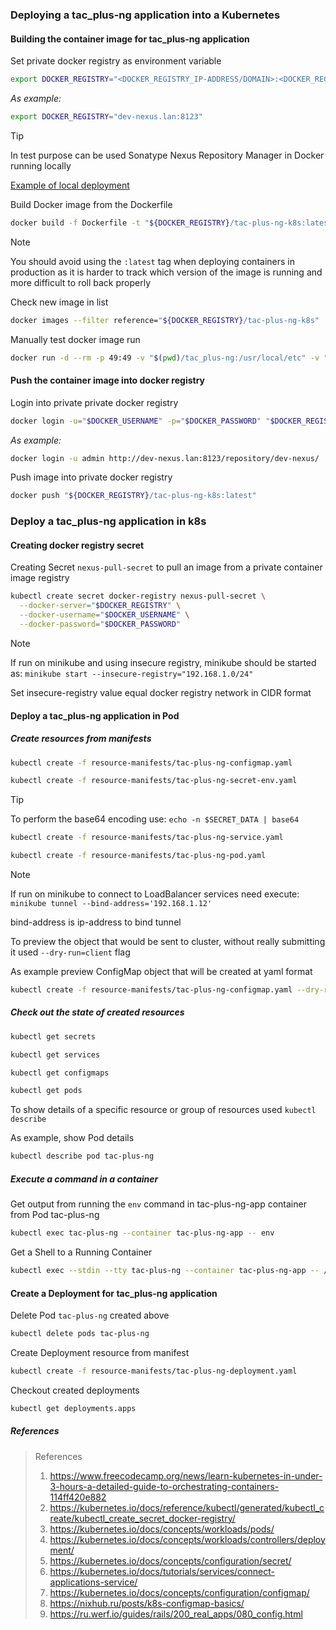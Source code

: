 ### Deploying a tac_plus-ng application into a Kubernetes

#### Building the container image for tac_plus-ng application

Set private docker registry as environment variable 

```Bash
export DOCKER_REGISTRY="<DOCKER_REGISTRY_IP-ADDRESS/DOMAIN>:<DOCKER_REGISTRY_PORT>"
```

*As example:*

```Bash
export DOCKER_REGISTRY="dev-nexus.lan:8123"
```

> [!Tip]
> In test purpose can be used Sonatype Nexus Repository Manager in Docker running locally
> 
> [Example of local deployment](sonatype-nexus3/README.md)

Build Docker image from the Dockerfile

```Bash
docker build -f Dockerfile -t "${DOCKER_REGISTRY}/tac-plus-ng-k8s:latest" .
```

> [!NOTE]
> You should avoid using the `:latest` tag when deploying containers in production as it is harder to track which version of the image is running and more difficult to roll back properly

Check new image in list

```Bash
docker images --filter reference="${DOCKER_REGISTRY}/tac-plus-ng-k8s"
```

Manually test docker image run

```Bash
docker run -d --rm -p 49:49 -v "$(pwd)/tac_plus-ng:/usr/local/etc" -v "/var/log/tac_plus-ng:/var/log/tac_plus-ng" --env-file "$(pwd)/tac_plus-ng/tac_plus-ng.env" dev-nexus.lan:8123/tac-plus-ng-k8s
```

#### Push the container image into docker registry

Login into private private docker registry

```Bash
docker login -u="$DOCKER_USERNAME" -p="$DOCKER_PASSWORD" "$DOCKER_REGISTRY_URI"
```

*As example:*

```Bash
docker login -u admin http://dev-nexus.lan:8123/repository/dev-nexus/
```

Push image into private docker registry

```Bash
docker push "${DOCKER_REGISTRY}/tac-plus-ng-k8s:latest"
```

### Deploy a tac_plus-ng application in k8s

#### Creating docker registry secret

Creating Secret `nexus-pull-secret` to pull an image from a private container image registry

```Bash
kubectl create secret docker-registry nexus-pull-secret \
  --docker-server="$DOCKER_REGISTRY" \
  --docker-username="$DOCKER_USERNAME" \
  --docker-password="$DOCKER_PASSWORD"
```

> [!NOTE]
> If run on minikube and using insecure registry, minikube should be started as:
> `minikube start --insecure-registry="192.168.1.0/24"`
> 
> Set insecure-registry value equal docker registry network in CIDR format 

#### Deploy a tac_plus-ng application in Pod

##### Create resources from manifests

```Bash
kubectl create -f resource-manifests/tac-plus-ng-configmap.yaml
```

```Bash
kubectl create -f resource-manifests/tac-plus-ng-secret-env.yaml
```

>[!Tip]
> To perform the base64 encoding use:
> `echo -n $SECRET_DATA | base64`

```Bash
kubectl create -f resource-manifests/tac-plus-ng-service.yaml
```

```Bash
kubectl create -f resource-manifests/tac-plus-ng-pod.yaml
```

> [!NOTE]
> If run on minikube to connect to LoadBalancer services need execute:
> `minikube tunnel --bind-address='192.168.1.12'`
> 
> bind-address is ip-address to bind tunnel 

To preview the object that would be sent to cluster, without really submitting it used `--dry-run=client` flag

As example preview ConfigMap object that will be created at yaml format

```Bash
kubectl create -f resource-manifests/tac-plus-ng-configmap.yaml --dry-run=client -o yaml
```

##### Check out the state of created resources

```Bash
kubectl get secrets
```

```Bash
kubectl get services
```

```Bash
kubectl get configmaps
```

```Bash
kubectl get pods
```

To show details of a specific resource or group of resources used `kubectl describe`

As example, show Pod details

```Bash
kubectl describe pod tac-plus-ng
```

##### Execute a command in a container

 Get output from running the `env` command in tac-plus-ng-app container from Pod tac-plus-ng

```Bash
kubectl exec tac-plus-ng --container tac-plus-ng-app -- env
```

Get a Shell to a Running Container

```Bash
kubectl exec --stdin --tty tac-plus-ng --container tac-plus-ng-app -- /bin/bash
```

#### Create a Deployment for tac_plus-ng application

Delete Pod `tac-plus-ng` created above

```Bash
kubectl delete pods tac-plus-ng
```

Create Deployment resource from manifest

```Bash
kubectl create -f resource-manifests/tac-plus-ng-deployment.yaml
```

Checkout created deployments

```Bash
kubectl get deployments.apps
```

##### References

> References
> 
> 1. https://www.freecodecamp.org/news/learn-kubernetes-in-under-3-hours-a-detailed-guide-to-orchestrating-containers-114ff420e882
> 2. https://kubernetes.io/docs/reference/kubectl/generated/kubectl_create/kubectl_create_secret_docker-registry/
> 3. https://kubernetes.io/docs/concepts/workloads/pods/
> 4. https://kubernetes.io/docs/concepts/workloads/controllers/deployment/
> 5. https://kubernetes.io/docs/concepts/configuration/secret/
> 6. https://kubernetes.io/docs/tutorials/services/connect-applications-service/
> 7. https://kubernetes.io/docs/concepts/configuration/configmap/
> 8. https://nixhub.ru/posts/k8s-configmap-basics/
> 9. https://ru.werf.io/guides/rails/200_real_apps/080_config.html
